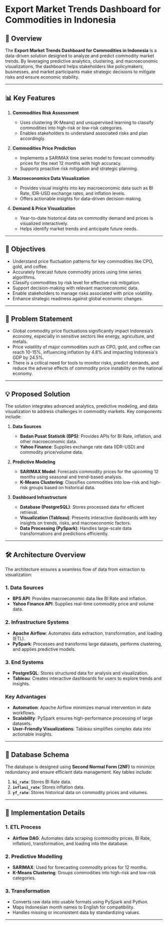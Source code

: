 # Export Market Trends Dashboard for Commodities in Indonesia

## 📖 Overview

The **Export Market Trends Dashboard for Commodities in Indonesia** is a data-driven solution designed to analyze and predict commodity market trends. By leveraging predictive analytics, clustering, and macroeconomic visualizations, the dashboard helps stakeholders like policymakers, businesses, and market participants make strategic decisions to mitigate risks and ensure economic stability. 

---

## 📊 Key Features

1. **Commodities Risk Assessment**  
   - Uses clustering (K-Means) and unsupervised learning to classify commodities into high-risk or low-risk categories.  
   - Enables stakeholders to understand associated risks and plan accordingly.

2. **Commodities Price Prediction**  
   - Implements a SARIMAX time series model to forecast commodity prices for the next 12 months with high accuracy.  
   - Supports proactive risk mitigation and strategic planning.

3. **Macroeconomics Data Visualization**  
   - Provides visual insights into key macroeconomic data such as BI Rate, IDR-USD exchange rates, and inflation levels.  
   - Offers actionable insights for data-driven decision-making.  

4. **Demand & Price Visualization**  
   - Year-to-date historical data on commodity demand and prices is visualized interactively.  
   - Helps identify market trends and anticipate future needs.

---

## 🎯 Objectives

- Understand price fluctuation patterns for key commodities like CPO, gold, and coffee.
- Accurately forecast future commodity prices using time series algorithms.
- Classify commodities by risk level for effective risk mitigation.
- Support decision-making with relevant macroeconomic data.
- Enable stakeholders to manage risks associated with price volatility.
- Enhance strategic readiness against global economic changes.

---

## 🚨 Problem Statement

- Global commodity price fluctuations significantly impact Indonesia’s economy, especially in sensitive sectors like energy, agriculture, and metals.
- Price volatility of major commodities such as CPO, gold, and coffee can reach 10-15%, influencing inflation by 4.8% and impacting Indonesia's GDP by 24.5%.
- There is a critical need for tools to monitor risks, predict demands, and reduce the adverse effects of commodity price instability on the national economy.

---

## 💡 Proposed Solution

The solution integrates advanced analytics, predictive modeling, and data visualization to address challenges in commodity markets. Key components include:

1. **Data Sources**  
   - **Badan Pusat Statistik (BPS)**: Provides APIs for BI Rate, inflation, and other macroeconomic data.  
   - **Yahoo Finance**: Supplies exchange rate data (IDR-USD) and commodity price/volume data.  

2. **Predictive Modeling**  
   - **SARIMAX Model**: Forecasts commodity prices for the upcoming 12 months using seasonal and trend-based analysis.  
   - **K-Means Clustering**: Classifies commodities into low-risk and high-risk groups based on historical data.  

3. **Dashboard Infrastructure**  
   - **Database (PostgreSQL)**: Stores processed data for efficient retrieval.  
   - **Visualization (Tableau)**: Presents interactive dashboards with key insights on trends, risks, and macroeconomic factors.  
   - **Data Processing (PySpark)**: Handles large-scale data transformations and predictions efficiently.  

---

## 🛠️ Architecture Overview

The architecture ensures a seamless flow of data from extraction to visualization:

### 1. **Data Sources**
- **BPS API**: Provides macroeconomic data like BI Rate and inflation.  
- **Yahoo Finance API**: Supplies real-time commodity price and volume data.

### 2. **Infrastructure Systems**
- **Apache Airflow**: Automates data extraction, transformation, and loading (ETL).  
- **PySpark**: Processes and transforms large datasets, performs clustering, and applies predictive models.

### 3. **End Systems**
- **PostgreSQL**: Stores structured data for analysis and visualization.  
- **Tableau**: Creates interactive dashboards for users to explore trends and insights.

### Key Advantages
- **Automation**: Apache Airflow minimizes manual intervention in data workflows.  
- **Scalability**: PySpark ensures high-performance processing of large datasets.  
- **User-Friendly Visualizations**: Tableau simplifies complex data into actionable insights.

---

## 🧩 Database Schema

The database is designed using **Second Normal Form (2NF)** to minimize redundancy and ensure efficient data management. Key tables include:

1. **`bi_rate`**: Stores BI Rate data.  
2. **`inflasi_rate`**: Stores inflation data.  
3. **`yf_rate`**: Stores historical data on commodity prices and volumes.  

---

## 🔧 Implementation Details

### 1. **ETL Process**
- **Airflow DAG**: Automates data scraping (commodity prices, BI Rate, inflation), transformation, and loading into the database.

### 2. **Predictive Modelling**
- **SARIMAX**: Used for forecasting commodity prices for 12 months.  
- **K-Means Clustering**: Groups commodities into high-risk and low-risk categories.

### 3. **Transformation**
- Converts raw data into usable formats using PySpark and Python.  
- Maps Indonesian month names to English for compatibility.  
- Handles missing or inconsistent data by standardizing values.

---
